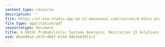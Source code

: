 ```yaml
---
content_type: resource
description: ''
file: https://ol-ocw-studio-app-qa.s3.amazonaws.com/courses/6-041sc-probabilistic-systems-analysis-and-applied-probability-fall-2013/8ba4d6a5a579d6bf815d9db3b830f1c3_MIT6_041SCF13_rec13_sol.pdf
file_type: application/pdf
resourcetype: Document
title: 6.041SC Probabilistic Systems Analysis, Recitation 13 Solutions
uid: 8ba4d6a5-a579-d6bf-815d-9db3b830f1c3
---
```

